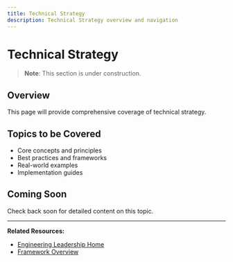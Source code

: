 ```yaml
---
title: Technical Strategy
description: Technical Strategy overview and navigation
---
```


# Technical Strategy

> **Note**: This section is under construction.

## Overview

This page will provide comprehensive coverage of technical strategy.

## Topics to be Covered

- Core concepts and principles
- Best practices and frameworks
- Real-world examples
- Implementation guides

## Coming Soon

Check back soon for detailed content on this topic.

---

**Related Resources:**
- [Engineering Leadership Home](../../../../../interview-prep/engineering-leadership/index.md)
- [Framework Overview](../../../../../interview-prep/engineering-leadership/framework-index.md)
